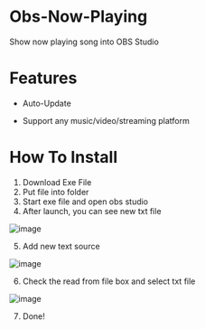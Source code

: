 # Obs-Now-Playing

Show now playing song into OBS Studio

# Features
* Auto-Update

* Support any music/video/streaming platform

# How To Install

1. Download Exe File
2. Put file into folder 
3. Start exe file and open obs studio
4. After launch, you can see new txt file

![image](https://user-images.githubusercontent.com/73064979/188281705-4abc44fa-ecb8-42b2-8609-1b93f7e85181.png)

5. Add new text source

![image](https://user-images.githubusercontent.com/73064979/188281761-19d89b51-edf0-4801-8eff-cf6699916c25.png)

6. Check the read from file box and select txt file

![image](https://user-images.githubusercontent.com/73064979/188281804-758f959b-9fdd-4b53-b80a-442c3ffec951.png)

7. Done!
